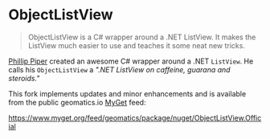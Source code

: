 # ObjectListView

> ObjectListView is a C# wrapper around a .NET ListView. It makes the ListView much easier to use and teaches it some neat new tricks.

[Phillip Piper](https://sourceforge.net/u/grammarian/profile/) created an awesome C# wrapper around a .NET `ListView`. He calls his `ObjectListView` a *".NET ListView on caffeine, guarana and steroids."*

This fork implements updates and minor enhancements and is available from the public geomatics.io [MyGet](http://www.myget.org/) feed:

https://www.myget.org/feed/geomatics/package/nuget/ObjectListView.Official
